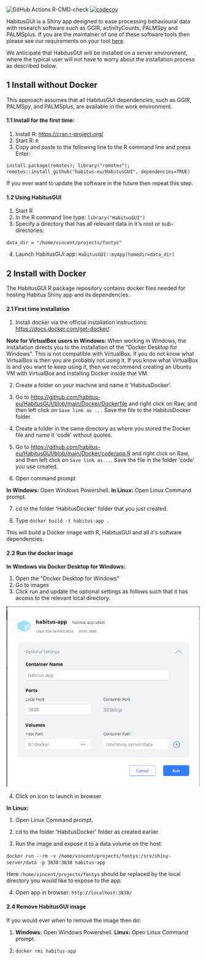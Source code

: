 ![GitHub Actions R-CMD-check](https://github.com/habitus-eu/HabitusGUI/workflows/R-CMD-check-full/badge.svg)
[![codecov](https://codecov.io/gh/habitus-eu/HabitusGUI/branch/main/graph/badge.svg?token=GPRPJ3IXWC)](https://codecov.io/gh/habitus-eu/HabitusGUI)

HabitusGUI is a Shiny app designed to ease processing behavioural data with research software such as GGIR, activityCounts, PALMSpy and PALMSplus. If you are the maintainer of one of these software tools then please see our requirements on your tool [here](https://github.com/habitus-eu/HabitusGUI/blob/main/INSTRUCTIONS_TOOL_MAINTAINERS.md).


We anticipate that HabitusGUI will be installed on a server environment, where the typical user will not have to worry about the installation process as described below.

## 1 Install without Docker

This approach assumes that all HabitusGUI dependencies, such as GGIR, PALMSpy, and PALMSplus, are available in the work environment.

#### 1.1 Install for the first time:

1. Install R: https://cran.r-project.org/
2. Start R: `R`
3. Copy and paste to the following line to the R command line and press Enter:

```
install.package(remotes); library("remotes"); remotes::install_github("habitus-eu/HabitusGUI", dependencies=TRUE)
```

If you ever want to update the software in the future then repeat this step.

#### 1.2 Using HabitusGUI

1. Start R
2. In the R command line type: `library("HabitusGUI")`
3. Specify a directory that has all relevant data in it's root or sub-directories:

`data_dir = "/home/vincent/projects/fontys"`

4. Launch HabitusGUI app: `HabitusGUI::myApp(homedir=data_dir)`

## 2 Install with Docker

The HabitusGUI R package repository contains docker files needed for hosting Habitus Shiny app and
its dependencies.

#### 2.1 First time installation

1. Install docker via the official installation instructions: https://docs.docker.com/get-docker/.

**Note for VirtualBox users in Windows:** When working in Windows, the installation directs you to the installation of the "Docker Desktop for Windows". This is not compatible with VirtualBox. If you do not know what VirtualBox is then you are probably not using it. If you know what VirtualBox is and you want to keep using it, then we recommend creating an Ubuntu VM with VirtualBox and installing Docker inside that VM.

2. Create a folder on your machine and name it 'HabitusDocker'.

3. Go to https://github.com/habitus-eu/HabitusGUI/blob/main/Docker/Dockerfile and right click on Raw, and then left click on `Save link as ...` Save the file to the HabitusDocker folder.

4. Create a folder in the same directory as where you stored the Docker file and name it 'code' without quotes.

5. Go to https://github.com/habitus-eu/HabitusGUI/blob/main/Docker/code/app.R and right click on Raw, and then left click on `Save link as...`. Save the file in the folder 'code' you use created.

6. Open command prompt

**In Windows:** Open Windows Powershell.
**In Linux:** Open Linux Command prompt.

7. cd to the folder 'HabitusDocker' folder that you just created.

8. Type `docker build -t habitus-app .`

This will build a Docker image  with R, HabitusGUI and all it's software dependencies.

#### 2.2 Run the docker image

**In Windows via Docker Desktop for Windows:**

1. Open the "Docker Desktop for Windows"
2. Go to images
3. Click run and update the optional settings as follows such that it has access to the relevant local directory.

![image](Docker_windows_printscreen.png)

4. Click on icon to launch in browser

**In Linux:**

1. Open Linux Command prompt.

2. cd to the folder 'HabitusDocker' folder as created earlier

3. Run the image and expose it to a data volume on the host:

`docker run --rm -v /home/vincent/projects/fontys:/srv/shiny-server/data -p 3838:3838 habitus-app`

Here `/home/vincent/projects/fontys` should be replaced by the local directory you would like to expose to the app.

4. Open app in browser: `http://localhost:3838/`


#### 2.4 Remove HabitusGUI image

If you would ever when to remove the image then do:

1. **Windows:** Open Windows Powershell. **Linux:** Open Linux Command prompt.

2. `docker rmi habitus-app`


